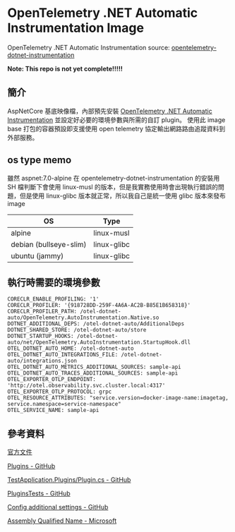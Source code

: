 # OpenTelemetry .NET Automatic Instrumentation Image

OpenTelemetry .NET Automatic Instrumentation source: [opentelemetry-dotnet-instrumentation](https://github.com/open-telemetry/opentelemetry-dotnet-instrumentation)

**Note: This repo is not yet complete!!!!!**

## 簡介

AspNetCore 基底映像檔，內部預先安裝 [OpenTelemetry .NET Automatic Instrumentation](https://github.com/open-telemetry/opentelemetry-dotnet-instrumentation) 並設定好必要的環境參數與所需的自訂 plugin。
使用此 image base 打包的容器預設即支援使用 open telemetry 協定輸出網路路由追蹤資料到外部服務。

## os type memo

雖然 aspnet:7.0-alpine 在 opentelemetry-dotnet-instrumentation 的安裝用 SH 檔判斷下會使用 linux-musl 的版本，但是我實務使用時會出現執行錯誤的問題，但是使用 linux-glibc 版本就正常，所以我自己是統一使用 glibc 版本來發布 image

| OS                     | Type        |
|------------------------|-------------|
| alpine                 | linux-musl  |
| debian (bullseye-slim) | linux-glibc |
| ubuntu (jammy)         | linux-glibc |

## 執行時需要的環境參數

```
CORECLR_ENABLE_PROFILING: '1'
CORECLR_PROFILER: '{918728DD-259F-4A6A-AC2B-B85E1B658318}'
CORECLR_PROFILER_PATH: /otel-dotnet-auto/OpenTelemetry.AutoInstrumentation.Native.so
DOTNET_ADDITIONAL_DEPS: /otel-dotnet-auto/AdditionalDeps
DOTNET_SHARED_STORE: /otel-dotnet-auto/store
DOTNET_STARTUP_HOOKS: /otel-dotnet-auto/net/OpenTelemetry.AutoInstrumentation.StartupHook.dll
OTEL_DOTNET_AUTO_HOME: /otel-dotnet-auto
OTEL_DOTNET_AUTO_INTEGRATIONS_FILE: /otel-dotnet-auto/integrations.json
OTEL_DOTNET_AUTO_METRICS_ADDITIONAL_SOURCES: sample-api
OTEL_DOTNET_AUTO_TRACES_ADDITIONAL_SOURCES: sample-api
OTEL_EXPORTER_OTLP_ENDPOINT: 'http://otel.observability.svc.cluster.local:4317'
OTEL_EXPORTER_OTLP_PROTOCOL: grpc
OTEL_RESOURCE_ATTRIBUTES: "service.version=docker-image-name:imagetag, service.namespace=service-namespace"
OTEL_SERVICE_NAME: sample-api
```

## 參考資料

<a href="https://github.com/open-telemetry/opentelemetry-dotnet-instrumentation/blob/main/docs/plugins.md" target="_blank">官方文件</a>

<a href="https://github.com/open-telemetry/opentelemetry-dotnet-instrumentation/blob/main/docs/plugins.md" target="_blank">Plugins - GitHub</a>

<a href="https://github.com/open-telemetry/opentelemetry-dotnet-instrumentation/blob/main/test/test-applications/integrations/TestApplication.Plugins/Plugin.cs" target="_blank">TestApplication.Plugins/Plugin.cs - GitHub</a>

<a href="https://github.com/open-telemetry/opentelemetry-dotnet-instrumentation/blob/main/test/IntegrationTests/PluginsTests.cs" target="_blank">PluginsTests - GitHub</a>

<a href="https://github.com/open-telemetry/opentelemetry-dotnet-instrumentation/blob/main/docs/config.md#additional-settings" target="_blank">Config additional settings - GitHub</a>

<a href="https://learn.microsoft.com/en-us/dotnet/api/system.type.assemblyqualifiedname?view=net-6.0#examples" target="_blank">Assembly Qualified Name - Microsoft</a>